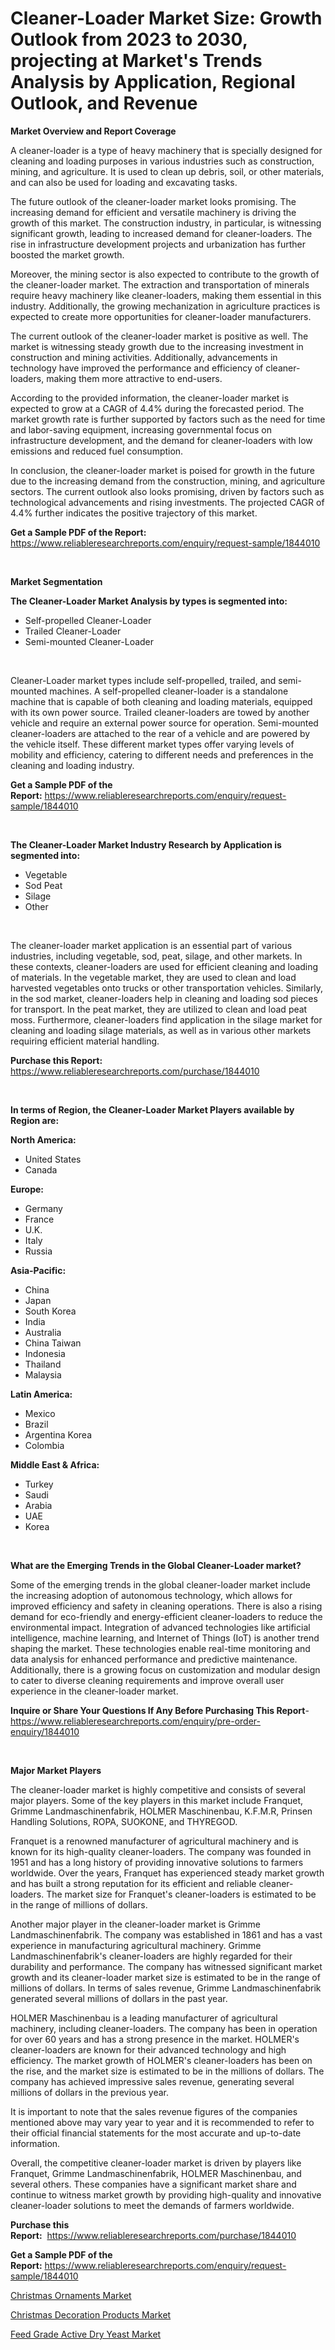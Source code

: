 <p><h1>Cleaner-Loader Market Size: Growth Outlook from 2023 to 2030, projecting at Market's Trends Analysis by Application, Regional Outlook, and Revenue</h1></p><p><strong>Market Overview and Report Coverage</strong></p>
<p><p>A cleaner-loader is a type of heavy machinery that is specially designed for cleaning and loading purposes in various industries such as construction, mining, and agriculture. It is used to clean up debris, soil, or other materials, and can also be used for loading and excavating tasks.</p><p>The future outlook of the cleaner-loader market looks promising. The increasing demand for efficient and versatile machinery is driving the growth of this market. The construction industry, in particular, is witnessing significant growth, leading to increased demand for cleaner-loaders. The rise in infrastructure development projects and urbanization has further boosted the market growth.</p><p>Moreover, the mining sector is also expected to contribute to the growth of the cleaner-loader market. The extraction and transportation of minerals require heavy machinery like cleaner-loaders, making them essential in this industry. Additionally, the growing mechanization in agriculture practices is expected to create more opportunities for cleaner-loader manufacturers.</p><p>The current outlook of the cleaner-loader market is positive as well. The market is witnessing steady growth due to the increasing investment in construction and mining activities. Additionally, advancements in technology have improved the performance and efficiency of cleaner-loaders, making them more attractive to end-users.</p><p>According to the provided information, the cleaner-loader market is expected to grow at a CAGR of 4.4% during the forecasted period. The market growth rate is further supported by factors such as the need for time and labor-saving equipment, increasing governmental focus on infrastructure development, and the demand for cleaner-loaders with low emissions and reduced fuel consumption.</p><p>In conclusion, the cleaner-loader market is poised for growth in the future due to the increasing demand from the construction, mining, and agriculture sectors. The current outlook also looks promising, driven by factors such as technological advancements and rising investments. The projected CAGR of 4.4% further indicates the positive trajectory of this market.</p></p>
<p><strong>Get a Sample PDF of the Report:</strong> <a href="https://www.reliableresearchreports.com/enquiry/request-sample/1844010">https://www.reliableresearchreports.com/enquiry/request-sample/1844010</a></p>
<p>&nbsp;</p>
<p><strong>Market Segmentation</strong></p>
<p><strong>The Cleaner-Loader Market Analysis by types is segmented into:</strong></p>
<p><ul><li>Self-propelled Cleaner-Loader</li><li>Trailed Cleaner-Loader</li><li>Semi-mounted Cleaner-Loader</li></ul></p>
<p>&nbsp;</p>
<p><p>Cleaner-Loader market types include self-propelled, trailed, and semi-mounted machines. A self-propelled cleaner-loader is a standalone machine that is capable of both cleaning and loading materials, equipped with its own power source. Trailed cleaner-loaders are towed by another vehicle and require an external power source for operation. Semi-mounted cleaner-loaders are attached to the rear of a vehicle and are powered by the vehicle itself. These different market types offer varying levels of mobility and efficiency, catering to different needs and preferences in the cleaning and loading industry.</p></p>
<p><strong>Get a Sample PDF of the Report:</strong>&nbsp;<a href="https://www.reliableresearchreports.com/enquiry/request-sample/1844010">https://www.reliableresearchreports.com/enquiry/request-sample/1844010</a></p>
<p>&nbsp;</p>
<p><strong>The Cleaner-Loader Market Industry Research by Application is segmented into:</strong></p>
<p><ul><li>Vegetable</li><li>Sod Peat</li><li>Silage</li><li>Other</li></ul></p>
<p>&nbsp;</p>
<p><p>The cleaner-loader market application is an essential part of various industries, including vegetable, sod, peat, silage, and other markets. In these contexts, cleaner-loaders are used for efficient cleaning and loading of materials. In the vegetable market, they are used to clean and load harvested vegetables onto trucks or other transportation vehicles. Similarly, in the sod market, cleaner-loaders help in cleaning and loading sod pieces for transport. In the peat market, they are utilized to clean and load peat moss. Furthermore, cleaner-loaders find application in the silage market for cleaning and loading silage materials, as well as in various other markets requiring efficient material handling.</p></p>
<p><strong>Purchase this Report:</strong>&nbsp; <a href="https://www.reliableresearchreports.com/purchase/1844010">https://www.reliableresearchreports.com/purchase/1844010</a></p>
<p>&nbsp;</p>
<p><strong>In terms of Region, the Cleaner-Loader Market Players available by Region are:</strong></p>
<p>
    <p> <strong> North America: </strong>
        <ul>
            <li>United States</li>
            <li>Canada</li>
        </ul>
        </p> 
    <p> <strong> Europe: </strong>
        <ul>
            <li>Germany</li>
            <li>France</li>
            <li>U.K.</li>
            <li>Italy</li>
            <li>Russia</li>
        </ul>
        </p> 
    <p> <strong> Asia-Pacific: </strong>
        <ul>
            <li>China</li>
            <li>Japan</li>
            <li>South Korea</li>
            <li>India</li>
            <li>Australia</li>
            <li>China Taiwan</li>
            <li>Indonesia</li>
            <li>Thailand</li>
            <li>Malaysia</li>
        </ul>
        </p> 
    <p> <strong> Latin America: </strong>
        <ul>
            <li>Mexico</li>
            <li>Brazil</li>
            <li>Argentina Korea</li>
            <li>Colombia</li>
        </ul>
        </p> 
    <p> <strong> Middle East & Africa: </strong>
        <ul>
            <li>Turkey</li>
            <li>Saudi</li>
            <li>Arabia</li>
            <li>UAE</li>
            <li>Korea</li>
        </ul>
    </p>
    </p>
<p>&nbsp;</p>
<p><strong>What are the Emerging Trends in the Global Cleaner-Loader market?</strong></p>
<p><p>Some of the emerging trends in the global cleaner-loader market include the increasing adoption of autonomous technology, which allows for improved efficiency and safety in cleaning operations. There is also a rising demand for eco-friendly and energy-efficient cleaner-loaders to reduce the environmental impact. Integration of advanced technologies like artificial intelligence, machine learning, and Internet of Things (IoT) is another trend shaping the market. These technologies enable real-time monitoring and data analysis for enhanced performance and predictive maintenance. Additionally, there is a growing focus on customization and modular design to cater to diverse cleaning requirements and improve overall user experience in the cleaner-loader market.</p></p>
<p><strong>Inquire or Share Your Questions If Any Before Purchasing This Report</strong>- <a href="https://www.reliableresearchreports.com/enquiry/pre-order-enquiry/1844010">https://www.reliableresearchreports.com/enquiry/pre-order-enquiry/1844010</a></p>
<p>&nbsp;</p>
<p><strong>Major Market Players</strong></p>
<p><p>The cleaner-loader market is highly competitive and consists of several major players. Some of the key players in this market include Franquet, Grimme Landmaschinenfabrik, HOLMER Maschinenbau, K.F.M.R, Prinsen Handling Solutions, ROPA, SUOKONE, and THYREGOD.</p><p>Franquet is a renowned manufacturer of agricultural machinery and is known for its high-quality cleaner-loaders. The company was founded in 1951 and has a long history of providing innovative solutions to farmers worldwide. Over the years, Franquet has experienced steady market growth and has built a strong reputation for its efficient and reliable cleaner-loaders. The market size for Franquet's cleaner-loaders is estimated to be in the range of millions of dollars.</p><p>Another major player in the cleaner-loader market is Grimme Landmaschinenfabrik. The company was established in 1861 and has a vast experience in manufacturing agricultural machinery. Grimme Landmaschinenfabrik's cleaner-loaders are highly regarded for their durability and performance. The company has witnessed significant market growth and its cleaner-loader market size is estimated to be in the range of millions of dollars. In terms of sales revenue, Grimme Landmaschinenfabrik generated several millions of dollars in the past year.</p><p>HOLMER Maschinenbau is a leading manufacturer of agricultural machinery, including cleaner-loaders. The company has been in operation for over 60 years and has a strong presence in the market. HOLMER's cleaner-loaders are known for their advanced technology and high efficiency. The market growth of HOLMER's cleaner-loaders has been on the rise, and the market size is estimated to be in the millions of dollars. The company has achieved impressive sales revenue, generating several millions of dollars in the previous year.</p><p>It is important to note that the sales revenue figures of the companies mentioned above may vary year to year and it is recommended to refer to their official financial statements for the most accurate and up-to-date information.</p><p>Overall, the competitive cleaner-loader market is driven by players like Franquet, Grimme Landmaschinenfabrik, HOLMER Maschinenbau, and several others. These companies have a significant market share and continue to witness market growth by providing high-quality and innovative cleaner-loader solutions to meet the demands of farmers worldwide.</p></p>
<p><strong>Purchase this Report:</strong>&nbsp;&nbsp;<a href="https://www.reliableresearchreports.com/purchase/1844010">https://www.reliableresearchreports.com/purchase/1844010</a></p>
<p></p>
<p><strong>Get a Sample PDF of the Report:</strong>&nbsp;<a href="https://www.reliableresearchreports.com/enquiry/request-sample/1844010">https://www.reliableresearchreports.com/enquiry/request-sample/1844010</a></p>
<p><p><a href="https://medium.com/@chiragreportprime1/christmas-ornaments-market-trends-forecast-and-competitive-analysis-to-2030-4d7338164632">Christmas Ornaments Market</a></p><p><a href="https://medium.com/@akshatsharma12/christmas-decoration-products-market-size-and-market-trends-complete-industry-overview-2023-to-f29eb6d34aa0">Christmas Decoration Products Market</a></p><p><a href="https://github.com/GroverBarry/Market-Research-Report-List-2/blob/main/feed-grade-active-dry-yeast-market.md">Feed Grade Active Dry Yeast Market</a></p></p>